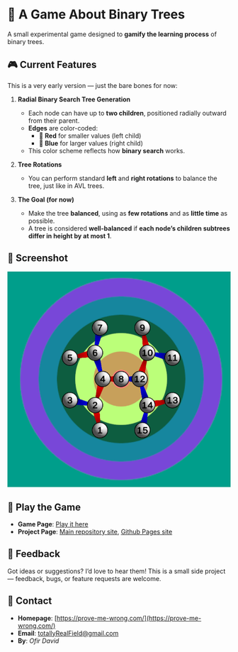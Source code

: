 # 🌳 A Game About Binary Trees

A small experimental game designed to **gamify the learning process** of binary trees.

## 🎮 Current Features

This is a very early version — just the bare bones for now:

1. **Radial Binary Search Tree Generation**
   - Each node can have up to **two children**, positioned radially outward from their parent.
   - **Edges** are color-coded:
     - 🔴 **Red** for smaller values (left child)
     - 🔵 **Blue** for larger values (right child)
   - This color scheme reflects how **binary search** works.

2. **Tree Rotations**
   - You can perform standard **left** and **right rotations** to balance the tree, just like in AVL trees.

3. **The Goal (for now)**
   - Make the tree **balanced**, using as **few rotations** and as **little time** as possible.
   - A tree is considered **well-balanced** if **each node’s children subtrees differ in height by at most 1**.

## 📸 Screenshot

![balanced tree](Documentation/balanced_tree_15.png)

## 🔗 Play the Game

- **Game Page**: [Play it here](https://totallyreal.github.io/Binary-Trees/webgl/)
- **Project Page**: [Main repository site](https://github.com/TotallyReal/Binary-Trees),  [Github Pages site](https://totallyreal.github.io/Binary-Trees/)

## 💬 Feedback

Got ideas or suggestions? I’d love to hear them! This is a small side project — feedback, bugs, or feature requests are welcome.

## 📇 Contact

- **Homepage**: [https://prove-me-wrong.com/](https://prove-me-wrong.com/)
- **Email**: [totallyRealField@gmail.com](mailto:totallyRealField@gmail.com)
- **By**: *Ofir David*

